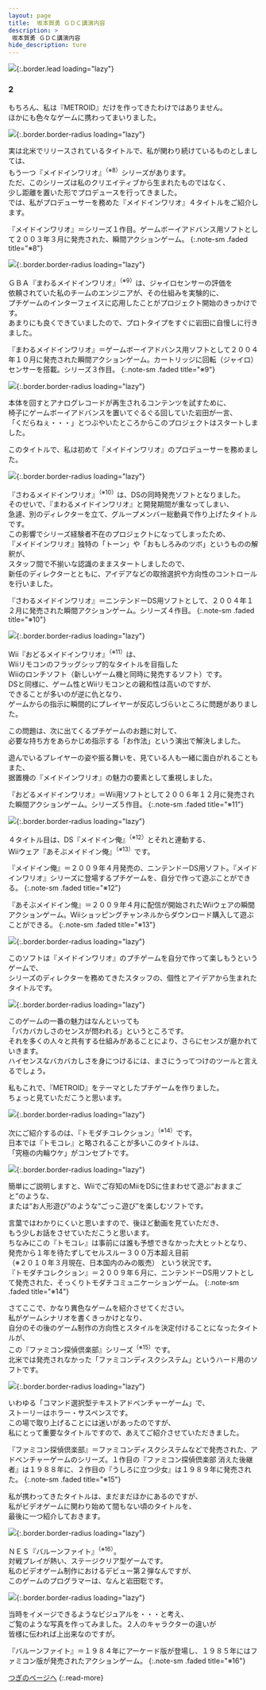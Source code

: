 ```yaml
---
layout: page
title:  坂本賀勇 ＧＤＣ講演内容
description: >
 坂本賀勇 ＧＤＣ講演内容
hide_description: ture
---
```


![](/others/interviews/jp/wii/slsjr3oj/vol1/img_gdc/mainvisual.jpg){:.border.lead loading="lazy"}

### 2

もちろん、私は『METROID』だけを作ってきたわけではありません。<br>ほかにも色々なゲームに携わってまいりました。<br>

![](/others/interviews/jp/wii/slsjr3oj/vol1/img_gdc/slide08.jpg){:.border.border-radius loading="lazy"}

実は北米でリリースされているタイトルで、私が関わり続けているものとしましては、<br>もう一つ『メイドインワリオ』<sup>（※8）</sup>シリーズがあります。<br>ただ、このシリーズは私のクリエイティブから生まれたものではなく、<br>少し距離を置いた形でプロデュースを行ってきました。<br>では、私がプロデューサーを務めた『メイドインワリオ』４タイトルをご紹介します。<br>

『メイドインワリオ』＝シリーズ１作目。ゲームボーイアドバンス用ソフトとして２００３年３月に発売された、瞬間アクションゲーム。
{:.note-sm .faded title="※8"}

![](/others/interviews/jp/wii/slsjr3oj/vol1/img_gdc/slide09.jpg){:.border.border-radius loading="lazy"}

ＧＢＡ『まわるメイドインワリオ』<sup>（※9）</sup>は、ジャイロセンサーの評価を<br>依頼されていた私のチームのエンジニアが、その仕組みを実験的に、<br>プチゲームのインターフェイスに応用したことがプロジェクト開始のきっかけです。<br>あまりにも良くできていましたので、プロトタイプをすぐに岩田に自慢しに行きました。

『まわるメイドインワリオ』＝ゲームボーイアドバンス用ソフトとして２００４年１０月に発売された瞬間アクションゲーム。カートリッジに回転（ジャイロ）センサーを搭載。シリーズ３作目。
{:.note-sm .faded title="※9"}

![](/others/interviews/jp/wii/slsjr3oj/vol1/img_gdc/slide10.jpg){:.border.border-radius loading="lazy"}

本体を回すとアナログレコードが再生されるコンテンツを試すために、<br>椅子にゲームボーイアドバンスを置いてぐるぐる回していた岩田が一言、<br>「くだらねぇ・・・」とつぶやいたところからこのプロジェクトはスタートしました。

このタイトルで、私は初めて『メイドインワリオ』のプロデューサーを務めました。

![](/others/interviews/jp/wii/slsjr3oj/vol1/img_gdc/slide11.jpg){:.border.border-radius loading="lazy"}

『さわるメイドインワリオ』<sup>（※10）</sup>は、DSの同時発売ソフトとなりました。<br>そのせいで、『まわるメイドインワリオ』と開発期間が重なってしまい、<br>急遽、別のディレクターを立て、グループメンバー総動員で作り上げたタイトルです。<br>この影響でシリーズ経験者不在のプロジェクトになってしまったため、<br>『メイドインワリオ』独特の「トーン」や「おもしろみのツボ」というものの解釈が、<br>スタッフ間で不揃いな認識のままスタートしましたので、<br>新任のディレクターとともに、アイデアなどの取捨選択や方向性のコントロールを行いました。
 

『さわるメイドインワリオ』＝ニンテンドーDS用ソフトとして、２００４年１２月に発売された瞬間アクションゲーム。シリーズ４作目。
{:.note-sm .faded title="※10"}

![](/others/interviews/jp/wii/slsjr3oj/vol1/img_gdc/slide12.jpg){:.border.border-radius loading="lazy"}

Wii『おどるメイドインワリオ』<sup>（※11）</sup>は、<br>Wiiリモコンのフラッグシップ的なタイトルを目指した<br>Wiiのロンチソフト（新しいゲーム機と同時に発売するソフト）です。<br>DSと同様に、ゲーム性とWiiリモコンとの親和性は高いのですが、<br>できることが多いのが逆に仇となり、<br>ゲームからの指示に瞬間的にプレイヤーが反応しづらいところに問題がありました。
 

この問題は、次に出てくるプチゲームのお題に対して、<br>必要な持ち方をあらかじめ指示する「お作法」という演出で解決しました。

遊んでいるプレイヤーの姿や振る舞いを、見ている人も一緒に面白がれることもまた、<br>据置機の『メイドインワリオ』の魅力の要素として重視しました。

『おどるメイドインワリオ』＝Wii用ソフトとして２００６年１２月に発売された瞬間アクションゲーム。シリーズ５作目。
{:.note-sm .faded title="※11"}

![](/others/interviews/jp/wii/slsjr3oj/vol1/img_gdc/slide13.jpg){:.border.border-radius loading="lazy"}

４タイトル目は、DS『メイドイン俺』<sup>（※12）</sup>とそれと連動する、<br>Wiiウェア『あそぶメイドイン俺』<sup>（※13）</sup>です。

『メイドイン俺』＝２００９年４月発売の、ニンテンドーDS用ソフト。『メイドインワリオ』シリーズに登場するプチゲームを、自分で作って遊ぶことができる。
{:.note-sm .faded title="※12"}

『あそぶメイドイン俺』＝２００９年４月に配信が開始されたWiiウェアの瞬間アクションゲーム。Wiiショッピングチャンネルからダウンロード購入して遊ぶことができる。
{:.note-sm .faded title="※13"}

![](/others/interviews/jp/wii/slsjr3oj/vol1/movie_gdc/movie003.jpg){:.border.border-radius loading="lazy"}

このソフトは『メイドインワリオ』のプチゲームを自分で作って楽しもうというゲームで、<br>シリーズのディレクターを務めてきたスタッフの、個性とアイデアから生まれたタイトルです。

![](/others/interviews/jp/wii/slsjr3oj/vol1/img_gdc/slide14.jpg){:.border.border-radius loading="lazy"}

このゲームの一番の魅力はなんといっても<br>「バカバカしさのセンスが問われる」というところです。<br>それを多くの人々と共有する仕組みがあることにより、さらにセンスが磨かれていきます。<br>ハイセンスなバカバカしさを身につけるには、まさにうってつけのツールと言えるでしょう。

私もこれで、『METROID』をテーマとしたプチゲームを作りました。<br>ちょっと見ていただこうと思います。

![](/others/interviews/jp/wii/slsjr3oj/vol1/movie_gdc/movie004.jpg){:.border.border-radius loading="lazy"}

次にご紹介するのは、『トモダチコレクション』<sup>（※14）</sup>です。<br>日本では『トモコレ』と略されることが多いこのタイトルは、<br>「究極の内輪ウケ」がコンセプトです。

![](/others/interviews/jp/wii/slsjr3oj/vol1/img_gdc/slide15.jpg){:.border.border-radius loading="lazy"}

簡単にご説明しますと、Wiiでご存知のMiiをDSに住まわせて遊ぶ“おままごと”のような、<br>または“お人形遊び”のような“ごっこ遊び”を楽しむソフトです。

言葉ではわかりにくいと思いますので、後ほど動画を見ていただき、<br>もう少しお話をさせていただこうと思います。<br>ちなみにこの『トモコレ』は事前には誰も予想できなかった大ヒットとなり、<br>発売から１年を待たずしてセルスルー３００万本超え目前<br>（※２０１０年３月現在、日本国内のみの販売）
という状況です。<br>
『トモダチコレクション』＝２００９年６月に、ニンテンドーDS用ソフトとして発売された、そっくりトモダチコミュニケーションゲーム。
{:.note-sm .faded title="※14"}

さてここで、かなり異色なゲームを紹介させてください。<br>私がゲームシナリオを書くきっかけとなり、<br>自分のその後のゲーム制作の方向性とスタイルを決定付けることになったタイトルが、<br>この『ファミコン探偵倶楽部』シリーズ<sup>（※15）</sup>です。<br>北米では発売されなかった「ファミコンディスクシステム」というハード用のソフトです。

![](/others/interviews/jp/wii/slsjr3oj/vol1/img_gdc/slide16.jpg){:.border.border-radius loading="lazy"}

いわゆる「コマンド選択型テキストアドベンチャーゲーム」で、<br>ストーリーはホラー・サスペンスです。<br>この場で取り上げることには迷いがあったのですが、<br>私にとって重要なタイトルですので、あえてご紹介させていただきました。

『ファミコン探偵倶楽部』＝ファミコンディスクシステムなどで発売された、アドベンチャーゲームのシリーズ。１作目の『ファミコン探偵倶楽部 消えた後継者』は１９８８年に、２作目の『うしろに立つ少女』は１９８９年に発売された。
{:.note-sm .faded title="※15"}

私が携わってきたタイトルは、まだまだほかにあるのですが、<br>私がビデオゲームに関わり始めて間もない頃のタイトルを、<br>最後に一つ紹介しておきます。

![](/others/interviews/jp/wii/slsjr3oj/vol1/img_gdc/slide17.jpg){:.border.border-radius loading="lazy"}

ＮＥＳ『バルーンファイト』<sup>（※16）</sup>。<br>対戦プレイが熱い、ステージクリア型ゲームです。<br>私のビデオゲーム制作におけるデビュー第２弾なんですが、<br>このゲームのプログラマーは、なんと岩田聡です。

![](/others/interviews/jp/wii/slsjr3oj/vol1/img_gdc/slide18.jpg){:.border.border-radius loading="lazy"}

当時をイメージできるようなビジュアルを・・・と考え、<br>ご覧のような写真を作ってみました。２人のキャラクターの違いが<br>皆様に伝われば上出来なのですが。

『バルーンファイト』＝１９８４年にアーケード版が登場し、１９８５年にはファミコン版が発売されたアクションゲーム。
{:.note-sm .faded title="※16"}

[つぎのページへ](gdc3.md)
{:.read-more}

